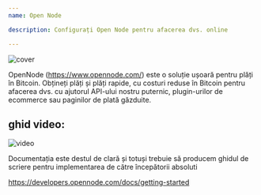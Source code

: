 ```yaml
---
name: Open Node

description: Configurați Open Node pentru afacerea dvs. online

---
```


![cover](assets/cover.webp)

OpenNode (https://www.opennode.com/) este o soluție ușoară pentru plăți în Bitcoin. Obțineți plăți și plăți rapide, cu costuri reduse în Bitcoin pentru afacerea dvs. cu ajutorul API-ului nostru puternic, plugin-urilor de ecommerce sau paginilor de plată găzduite.

## ghid video:

![video](https://youtu.be/sKk1Crk8QPc)

Documentația este destul de clară și totuși trebuie să producem ghidul de scriere pentru implementarea de către începătorii absoluti

https://developers.opennode.com/docs/getting-started